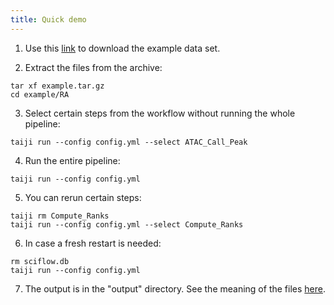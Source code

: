 ```yaml
---
title: Quick demo
---
```


1. Use this [link](https://www.dropbox.com/s/cunnoftdhh5z9qs/example.tar.gz?dl=0) to download the example data set.

2. Extract the files from the archive:

``` code-block 
tar xf example.tar.gz
cd example/RA
```

3. Select certain steps from the workflow without running the whole pipeline:

``` code-block
taiji run --config config.yml --select ATAC_Call_Peak
```

4. Run the entire pipeline:

``` code-block
taiji run --config config.yml
```

5. You can rerun certain steps:

``` code-block
taiji rm Compute_Ranks
taiji run --config config.yml --select Compute_Ranks
```

6. In case a fresh restart is needed:

``` code-block
rm sciflow.db
taiji run --config config.yml
```

7. The output is in the "output" directory. See the meaning of the files [here](https://taiji-pipeline.github.io/documentation/tutorial.html#results).